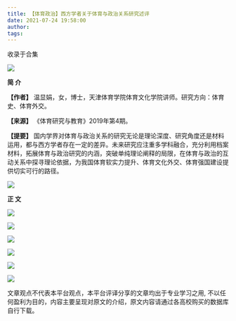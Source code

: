 ```yaml
---
title: 【体育政治】西方学者关于体育与政治关系研究述评
date: 2021-07-24 19:58:00
author: 
tags: 
---
```



收录于合集

![](/images/976/2.jpeg)

  

**简 介**

 **【作者】** 温显娟，女，博士，天津体育学院体育文化学院讲师。研究方向：体育史、体育外交。

 **【来源】** 《体育研究与教育》2019年第4期。

 **【提要】**
国内学界对体育与政治关系的研究无论是理论深度、研究角度还是材料运用，都与西方学者存在一定的差异。未来研究应注重多学科融合，充分利用档案材料，拓展体育与政治研究的内涵，突破单纯理论阐释的局限，在体育与政治的互动关系中探寻理论依据，为我国体育软实力提升、体育文化外交、体育强国建设提供切实可行的路径。

  

![](/images/976/3.jpeg)

  

 **正 文**

  

![](/images/976/4.png)

![](/images/976/5.png)

![](/images/976/6.png)

![](/images/976/7.png)

![](/images/976/8.png)

![](/images/976/9.png)

  

文章观点不代表本平台观点，本平台评译分享的文章均出于专业学习之用, 不以任何盈利为目的，内容主要呈现对原文的介绍，原文内容请通过各高校购买的数据库自行下载。

  

